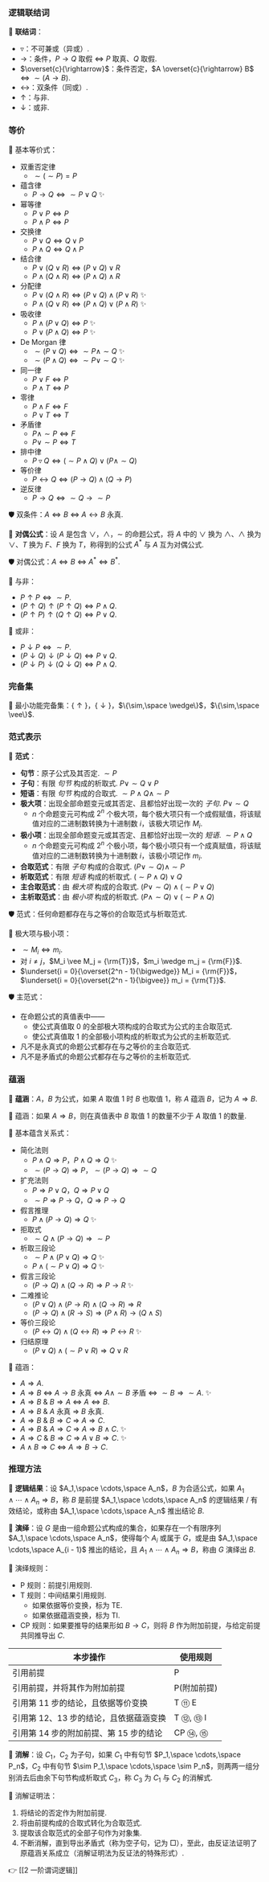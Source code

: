 ### 逻辑联结词

💎 **联结词**：

- $\triangledown$：不可兼或（异或）.
- $\rightarrow$：条件，$P \rightarrow Q$ 取假 $\iff$ $P$ 取真、$Q$ 取假.
- $\overset{c}{\rightarrow}$：条件否定，$A \overset{c}{\rightarrow} B$ $\Leftrightarrow$ $\sim (A \rightarrow B)$.
- $\leftrightarrow$：双条件（同或）.
- $\uparrow$：与非.
- $\downarrow$：或非.

### 等价

📍 基本等价式：

- 双重否定律
	- $\sim (\sim P) = P$
- 蕴含律
	- $P \rightarrow Q \Leftrightarrow \sim P \vee Q$ ✨
- 幂等律
	- $P \vee P \Leftrightarrow P$
	- $P \wedge P \Leftrightarrow P$
- 交换律
	- $P \vee Q \Leftrightarrow Q \vee P$
	- $P \wedge Q \Leftrightarrow Q \wedge P$
- 结合律
	- $P \vee (Q \vee R) \Leftrightarrow (P \vee Q) \vee R$
	- $P \wedge (Q \wedge R) \Leftrightarrow (P \wedge Q) \wedge R$
- 分配律
	- $P \vee (Q \wedge R) \Leftrightarrow (P \vee Q) \wedge (P \vee R)$ ✨
	- $P \wedge (Q \vee R) \Leftrightarrow (P \wedge Q) \vee (P \wedge R)$ ✨
- 吸收律
	- $P \wedge (P \vee Q) \Leftrightarrow P$ ✨
	- $P \vee (P \wedge Q) \Leftrightarrow P$ ✨
- De Morgan 律
	- $\sim (P \vee Q) \Leftrightarrow \sim P \wedge \sim Q$ ✨
	- $\sim (P \wedge Q) \Leftrightarrow \sim P \vee \sim Q$ ✨
- 同一律
	- $P \vee F \Leftrightarrow P$
	- $P \wedge T \Leftrightarrow P$
- 零律
	- $P \wedge F \Leftrightarrow F$
	- $P \vee T \Leftrightarrow T$
- 矛盾律
	- $P \wedge \sim P \Leftrightarrow F$
	- $P \vee \sim P \Leftrightarrow T$
- 排中律
	- $P \triangledown Q \Leftrightarrow (\sim P \wedge Q) \vee (P \wedge \sim Q)$
- 等价律
	- $P \leftrightarrow Q \Leftrightarrow (P \rightarrow Q) \wedge (Q \rightarrow P)$
- 逆反律
	- $P \rightarrow Q \Leftrightarrow \sim Q \rightarrow \sim P$

🛡️️ 双条件：$A \Leftrightarrow B$ $\iff$ $A \leftrightarrow B$ 永真.

💎 **对偶公式**：设 $A$ 是包含 $\vee$，$\wedge$，$\sim$ 的命题公式，将 $A$ 中的 $\vee$ 换为 $\wedge$、$\wedge$ 换为 $\vee$、$T$ 换为 $F$、$F$ 换为 $T$，称得到的公式 $A^*$ 与 $A$ 互为对偶公式.

🛡️️ 对偶公式：$A \Leftrightarrow B$ $\iff$ $A^* \Leftrightarrow B^*$.

📍 与非：

- $P \uparrow P \Leftrightarrow \sim P$.
- $(P \uparrow Q) \uparrow (P \uparrow Q) \Leftrightarrow P \wedge Q$.
- $(P \uparrow P) \uparrow (Q \uparrow Q) \Leftrightarrow P \vee Q$.

📍 或非：

- $P \downarrow P \Leftrightarrow \sim P$.
- $(P \downarrow Q) \downarrow (P \downarrow Q) \Leftrightarrow P \vee Q$.
- $(P \downarrow P) \downarrow (Q \downarrow Q) \Leftrightarrow P \wedge Q$.

### 完备集

📍 最小功能完备集：$\{\uparrow\}$，$\{\downarrow\}$，$\{\sim,\space \wedge\}$，$\{\sim,\space \vee\}$.

### 范式表示

💎 **范式**：

- **句节**：原子公式及其否定. $\sim P$
- **子句**：有限 *句节* 构成的析取式. $P \vee \sim Q \vee P$
- **短语**：有限 *句节* 构成的合取式. $\sim P \wedge Q \wedge \sim P$
- **极大项**：出现全部命题变元或其否定、且都恰好出现一次的 *子句*. $P \vee \sim Q$
	- $n$ 个命题变元可构成 $2^n$ 个极大项，每个极大项只有一个成假赋值，将该赋值对应的二进制数转换为十进制数 $i$，该极大项记作 $M_i$.
- **极小项**：出现全部命题变元或其否定、且都恰好出现一次的 *短语*. $\sim P \wedge Q$
	- $n$ 个命题变元可构成 $2^n$ 个极小项，每个极小项只有一个成真赋值，将该赋值对应的二进制数转换为十进制数 $i$，该极小项记作 $m_i$.
- **合取范式**：有限 *子句* 构成的合取式. $(P \vee \sim Q) \wedge \sim P$
- **析取范式**：有限 *短语* 构成的析取式. $(\sim P \wedge Q) \vee Q$
- **主合取范式**：由 *极大项* 构成的合取式. $(P \vee \sim Q) \wedge (\sim P \vee Q)$
- **主析取范式**：由 *极小项* 构成的析取式. $(P \wedge \sim Q) \vee (\sim P \wedge Q)$

🛡️ 范式：任何命题都存在与之等价的合取范式与析取范式.

🔔 极大项与极小项：

- $\sim M_i \Leftrightarrow m_i$.
- 对 $i \neq j$，$M_i \vee M_j = {\rm{T}}$，$m_i \wedge m_j = {\rm{F}}$.
- $\underset{i = 0}{\overset{2^n - 1}{\bigwedge}} M_i = {\rm{F}}$，$\underset{i = 0}{\overset{2^n - 1}{\bigvee}} m_i = {\rm{T}}$.

🛡️ 主范式：

- 在命题公式的真值表中——
	- 使公式真值取 $0$ 的全部极大项构成的合取式为公式的主合取范式.
	- 使公式真值取 $1$ 的全部极小项构成的析取式为公式的主析取范式.
- 凡不是永真式的命题公式都存在与之等价的主合取范式.
- 凡不是矛盾式的命题公式都存在与之等价的主析取范式.

### 蕴涵

💎 **蕴涵**：$A$，$B$ 为公式，如果 $A$ 取值 $1$ 时 $B$ 也取值 $1$，称 $A$ 蕴涵 $B$，记为 $A \Rightarrow B$.

🔔 蕴涵：如果 $A \Rightarrow B$，则在真值表中 $B$ 取值 $1$ 的数量不少于 $A$ 取值 $1$ 的数量.

📍 基本蕴含关系式：

- 简化法则
	- $P \wedge Q \Rightarrow P$，$P \wedge Q \Rightarrow Q$ ✨
	- $\sim (P \rightarrow Q) \Rightarrow P$，$\sim (P \rightarrow Q) \Rightarrow \sim Q$
- 扩充法则
	- $P \Rightarrow P \vee Q$，$Q \Rightarrow P \vee Q$
	- $\sim P \Rightarrow P \rightarrow Q$，$Q \Rightarrow P \rightarrow Q$
- 假言推理
	- $P \wedge (P \rightarrow Q) \Rightarrow Q$ ✨
- 拒取式
	- $\sim Q \wedge (P \rightarrow Q) \Rightarrow \sim P$
- 析取三段论
	- $\sim P \wedge (P \vee Q) \Rightarrow Q$ ✨
	- $P \wedge (\sim P \vee Q) \Rightarrow Q$ ✨
- 假言三段论
	- $(P \rightarrow Q) \wedge (Q \rightarrow R) \Rightarrow P \rightarrow R$ ✨
- 二难推论
	- $(P \vee Q) \wedge (P \rightarrow R) \wedge (Q \rightarrow R) \Rightarrow R$
	- $(P \rightarrow Q) \wedge (R \rightarrow S) \Rightarrow (P \wedge R) \rightarrow (Q \wedge S)$
- 等价三段论
	- $(P \leftrightarrow Q) \wedge (Q \leftrightarrow R) \Rightarrow P \leftrightarrow R$ ✨
- 归结原理
	- $(P \vee Q) \wedge (\sim P \vee R) \Rightarrow Q \vee R$

🔔 蕴涵：

- $A \Rightarrow A$.
- $A \Rightarrow B$ $\iff$ $A \rightarrow B$ 永真 $\iff$ $A \wedge \sim B$ 矛盾 $\iff$ $\sim B \Rightarrow \sim A$. ✨
- $A \Rightarrow B$ & $B \Rightarrow A$ $\iff$ $A \Leftrightarrow B$.
- $A \Rightarrow B$ & $A$ 永真 $\Longrightarrow$ $B$ 永真.
- $A \Rightarrow B$ & $B \Rightarrow C$ $\Longrightarrow$ $A \Rightarrow C$.
- $A \Rightarrow B$ & $A \Rightarrow C$ $\Longrightarrow$ $A \Rightarrow B \wedge C$. ✨
- $A \Rightarrow C$ & $B \Rightarrow C$ $\Longrightarrow$ $A \vee B \Rightarrow C$. ✨
- $A \wedge B \Rightarrow C$ $\iff$ $A \Rightarrow B \rightarrow C$.

### 推理方法

💎 **逻辑结果**：设 $A_1,\space \cdots,\space A_n$，$B$ 为合适公式，如果 $A_1 \wedge \cdots \wedge A_n \Rightarrow B$，称 $B$ 是前提 $A_1,\space \cdots,\space A_n$ 的逻辑结果 / 有效结论，或称由 $A_1,\space \cdots,\space A_n$ 推出结论 $B$.

💎 **演绎**：设 $G$ 是由一组命题公式构成的集合，如果存在一个有限序列 $A_1,\space \cdots,\space A_n$，使得每个 $A_i$ 或属于 $G$，或是由 $A_1,\space \cdots,\space A_{i - 1}$ 推出的结论，且 $A_1 \wedge \cdots \wedge A_n \Rightarrow B$，称由 $G$ 演绎出 $B$.

📍 演绎规则：

- P 规则：前提引用规则.
- T 规则：中间结果引用规则.
	- 如果依据等价变换，标为 TE.
	- 如果依据蕴涵变换，标为 TI.
- CP 规则：如果要推导的结果形如 $B \rightarrow C$，则将 $B$ 作为附加前提，与给定前提共同推导出 $C$.

| 本步操作 | 使用规则 |
| ---- | ---- |
| 引用前提 | P |
| 引用前提，并将其作为附加前提 | P(附加前提) |
| 引用第 11 步的结论，且依据等价变换 | T ⑪ E |
| 引用第 12、13 步的结论，且依据蕴涵变换 | T ⑫, ⑬ I |
| 引用第 14 步的附加前提、第 15 步的结论 | CP ⑭, ⑮ |

💎 **消解**：设 $C_1$，$C_2$ 为子句，如果 $C_1$ 中有句节 $P_1,\space \cdots,\space P_n$，$C_2$ 中有句节 $\sim P_1,\space \cdots,\space \sim P_n$，则两两一组分别消去后由余下句节构成析取式 $C_3$，称 $C_3$ 为 $C_1$ 与 $C_2$ 的消解式.

📍 消解证明法：

1. 将结论的否定作为附加前提.
2. 将由前提构成的合取式转化为合取范式.
3. 提取该合取范式的全部子句作为对象集.
4. 不断消解，直到导出矛盾式（称为空子句，记为 □），至此，由反证法证明了原蕴涵关系成立（消解证明法为反证法的特殊形式）.

👉 [[2 一阶谓词逻辑]]